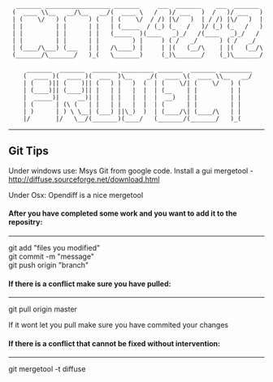       _______ __________________ _______     ___  _______    ___  _______ 
     (  ____ \\__   __/\__   __/(  ____ \   /   )/ ___   )  /   )/ ___   )
     | (    \/   ) (      ) (   | (    \/  / /) |\/   )  | / /) |\/   )  |
     | |         | |      | |   | (_____  / (_) (_   /   )/ (_) (_   /   )
     | |         | |      | |   (_____  )(____   _)_/   /(____   _)_/   / 
     | |         | |      | |         ) |     ) ( /   _/      ) ( /   _/  
     | (____/\___) (___   | |   /\____) |     | |(   (__/\    | |(   (__/\
     (_______/\_______/   )_(   \_______)     (_)\_______/    (_)\_______/
                                                                          
         _______  _______  _______ _________ _______  _______ _________
        (  ____ )(  ____ )(  ___  )\__    _/(  ____ \(  ____ \\__   __/
        | (    )|| (    )|| (   ) |   )  (  | (    \/| (    \/   ) (   
        | (____)|| (____)|| |   | |   |  |  | (__    | |         | |   
        |  _____)|     __)| |   | |   |  |  |  __)   | |         | |   
        | (      | (\ (   | |   | |   |  |  | (      | |         | |   
        | )      | ) \ \__| (___) ||\_)  )  | (____/\| (____/\   | |   
        |/       |/   \__/(_______)(____/   (_______/(_______/   )_(   
                                                                       

------------
Git Tips
------------

Under windows use:
Msys Git from google code.
Install a gui mergetool - http://diffuse.sourceforge.net/download.html

Under Osx:
Opendiff is a nice mergetool


#### After you have completed some work and you want to add it to the repositry:
----------
git add "files you modified" <br /> 
git commit -m "message" <br />
git push origin "branch" <br />

#### If there is a conflict make sure you have pulled:
-----------
git pull origin master

If it wont let you pull make sure you have commited your changes

#### If there is a conflict that cannot be fixed without intervention:
-------------------
git mergetool -t diffuse


